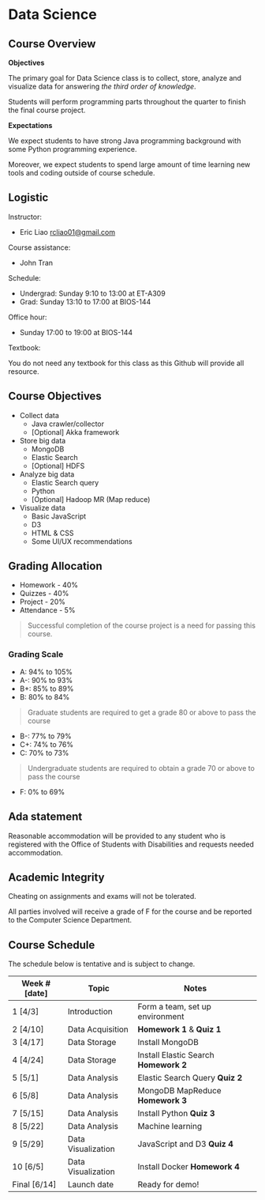 # Data Science

## Course Overview

**Objectives**

The primary goal for Data Science class is to collect, store, analyze and visualize data for answering *the third order of knowledge*. 

Students will perform programming parts throughout the quarter to finish the final course project.

**Expectations**

We expect students to have strong Java programming background with some Python programming experience.

Moreover, we expect students to spend large amount of time learning new tools and coding outside of course schedule.

## Logistic

Instructor:

  * Eric Liao <rcliao01@gmail.com>

Course assistance:

  * John Tran

Schedule:

  * Undergrad: Sunday 9:10 to 13:00 at ET-A309
  * Grad: Sunday 13:10 to 17:00 at BIOS-144

Office hour:

* Sunday 17:00 to 19:00 at BIOS-144

Textbook:

You do not need any textbook for this class as this Github will provide all resource.

## Course Objectives

* Collect data
  * Java crawler/collector
  * [Optional] Akka framework
* Store big data
  * MongoDB
  * Elastic Search
  * [Optional] HDFS
* Analyze big data
  * Elastic Search query
  * Python
  * [Optional] Hadoop MR (Map reduce)
* Visualize data
  * Basic JavaScript 
  * D3
  * HTML & CSS
  * Some UI/UX recommendations

## Grading Allocation

* Homework - 40%
* Quizzes - 40%
* Project - 20%
* Attendance - 5%

> Successful completion of the course project is a need for passing this course.

### Grading Scale

* A: 94% to 105%
* A-: 90% to 93%
* B+: 85% to 89%
* B: 80% to 84%
> Graduate students are required to get a grade 80 or above to pass the course
* B-: 77% to 79%
* C+: 74% to 76%
* C: 70% to 73%
> Undergraduate students are required to obtain a grade 70 or above to pass the course
* F: 0% to 69%

## Ada statement

Reasonable accommodation will be provided to any student who is registered with the Office of Students with Disabilities and requests needed accommodation.

## Academic Integrity

Cheating on assignments and exams will not be tolerated. 

All parties involved will receive a grade of F for the course and be reported to the Computer Science Department.

## Course Schedule

The schedule below is tentative and is subject to change.

| Week # [date] | Topic     | Notes |
| --- | --- | --- |
| 1 [4/3]       | Introduction | Form a team, set up environment |
| 2 [4/10]      | Data Acquisition | **Homework 1** & **Quiz 1** |
| 3 [4/17]      | Data Storage | Install MongoDB |
| 4 [4/24]      | Data Storage | Install Elastic Search **Homework 2** |
| 5 [5/1]       | Data Analysis | Elastic Search Query **Quiz 2** |
| 6 [5/8]       | Data Analysis | MongoDB MapReduce **Homework 3** |
| 7 [5/15]      | Data Analysis | Install Python **Quiz 3** |
| 8 [5/22]      | Data Analysis | Machine learning |
| 9 [5/29]      | Data Visualization | JavaScript and D3 **Quiz 4** |
| 10 [6/5]      | Data Visualization | Install Docker **Homework 4** |
| Final [6/14]     | Launch date | Ready for demo! |
